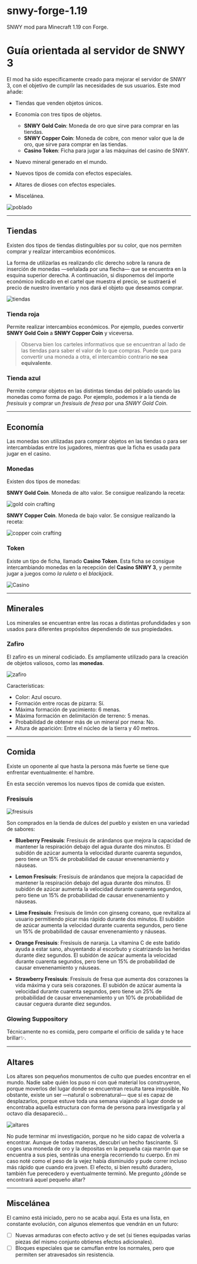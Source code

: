 # snwy-forge-1.19
SNWY mod para Minecraft 1.19 con Forge.

# Guía orientada al servidor de SNWY 3

El mod ha sido específicamente creado para mejorar el servidor de SNWY 3, con el objetivo de cumplir las necesidades de sus usuarios. Este mod añade:

* Tiendas que venden objetos únicos.

* Economía con tres tipos de objetos.
    * **SNWY Gold Coin**: Moneda de oro que sirve para comprar en las tiendas.
    * **SNWY Copper Coin**: Moneda de cobre, con menor valor que la de oro, que sirve para comprar en las tiendas.
    * **Casino Token**: Ficha para jugar a las máquinas del casino de SNWY.

* Nuevo mineral generado en el mundo.

* Nuevos tipos de comida con efectos especiales.

* Altares de dioses con efectos especiales.

* Miscelánea.

![poblado](pictures/snwy_town.png)

---

## Tiendas
Existen dos tipos de tiendas distinguibles por su color, que nos permiten comprar y realizar intercambios económicos.

La forma de utilizarlas es realizando clic derecho sobre la ranura de inserción de monedas —señalada por una flecha— que se encuentra en la esquina superior derecha. A continuación, si disponemos del importe económico indicado en el cartel que muestra el precio, se sustraerá el precio de nuestro inventario y nos dará el objeto que deseamos comprar.

![tiendas](pictures/shop.png)

### Tienda roja
Permite realizar intercambios económicos. Por ejemplo, puedes convertir **SNWY Gold Coin** a **SNWY Copper Coin** y viceversa.

> Observa bien los carteles informativos que se encuentran al lado de las tiendas para saber el valor de lo que compras. Puede que para convertir una moneda a otra, el intercambio contrario **no sea equivalente**.

### Tienda azul
Permite comprar objetos en las distintas tiendas del poblado usando las monedas como forma de pago. Por ejemplo, podemos ir a la tienda de *fresisuis* y comprar un *fresisuis de fresa* por una *SNWY Gold Coin*.

---

## Economía

Las monedas son utilizadas para comprar objetos en las tiendas o para ser intercambiadas entre los jugadores, mientras que la ficha es usada para jugar en el casino.

### Monedas

Existen dos tipos de monedas:

**SNWY Gold Coin**. Moneda de alto valor. Se consigue realizando la receta:

![gold coin crafting](pictures/craft_gold_coin.png)

**SNWY Copper Coin**. Moneda de bajo valor. Se consigue realizando la receta:

![copper coin crafting](pictures/craft_copper_coin.png)

### Token

Existe un tipo de ficha, llamado **Casino Token**. Esta ficha se consigue intercambiando monedas en la recepción del **Casino SNWY 3**, y permite jugar a juegos como *la ruleta* o el *blackjack*.

![Casino](pictures/casino.png)

---

## Minerales

Los minerales se encuentran entre las rocas a distintas profundidades y son usados para diferentes propósitos dependiendo de sus propiedades.

### Zafiro
El zafiro es un mineral codiciado. Es ampliamente utilizado para la creación de objetos valiosos, como las **monedas**.

![zafiro](pictures/sapphire.png)

Características:
* Color: Azul oscuro.
* Formación entre rocas de pizarra: Sí.
* Máxima formación de yacimiento: 6 menas.
* Máxima formación en delimitación de terreno: 5 menas.
* Probabilidad de obtener más de un mineral por mena: No.
* Altura de aparición: Entre el núcleo de la tierra y 40 metros.

---

## Comida

Existe un oponente al que hasta la persona más fuerte se tiene que enfrentar eventualmente: el hambre.

En esta sección veremos los nuevos tipos de comida que existen.

### Fresisuis

![fresisuis](pictures/fresisuis.png)

Son comprados en la tienda de dulces del pueblo y existen en una variedad de sabores:

* **Blueberry Fresisuis**: Fresisuis de arándanos que mejora la capacidad de mantener la respiración debajo del agua durante dos minutos. El subidón de azúcar aumenta la velocidad durante cuarenta segundos, pero tiene un 15% de probabilidad de causar envenenamiento y náuseas.

* **Lemon Fresisuis**: Fresisuis de arándanos que mejora la capacidad de mantener la respiración debajo del agua durante dos minutos. El subidón de azúcar aumenta la velocidad durante cuarenta segundos, pero tiene un 15% de probabilidad de causar envenenamiento y náuseas.

* **Lime Fresisuis**: Fresisuis de limón con ginseng coreano, que revitaliza al usuario permitiendo picar más rápido durante dos minutos.  El subidón de azúcar aumenta la velocidad durante cuarenta segundos, pero tiene un 15% de probabilidad de causar envenenamiento y náuseas.

* **Orange Fresisuis**: Fresisuis de naranja. La vitamina C de este batido ayuda a estar sano, ahuyentando al escorbuto y cicatrizando las heridas durante diez segundos. El subidón de azúcar aumenta la velocidad durante cuarenta segundos, pero tiene un 15% de probabilidad de causar envenenamiento y náuseas.

* **Strawberry Fresisuis**: Fresisuis de fresa que aumenta dos corazones la vida máxima y cura seis corazones. El subidón de azúcar aumenta la velocidad durante cuarenta segundos, pero tiene un 25% de probabilidad de causar envenenamiento y un 10% de probabilidad de causar ceguera durante diez segundos.


### Glowing Suppository

Técnicamente no es comida, pero comparte el orificio de salida y te hace brillar✨.

---

## Altares

Los altares son pequeños monumentos de culto que puedes encontrar en el mundo. Nadie sabe quién los puso ni con qué material los construyeron, porque moverlos del lugar donde se encuentran resulta tarea imposible. No obstante, existe un ser —natural o sobrenatural— que sí es capaz de desplazarlos, porque estuve toda una semana viajando al lugar donde se encontraba aquella estructura con forma de persona para investigarla y al octavo día desapareció... 

![altares](pictures/altars.png)

No pude terminar mi investigación, porque no he sido capaz de volverla a encontrar. Aunque de todas maneras, descubrí un hecho fascinante. Si coges una moneda de oro y la depositas en la pequeña caja marrón que se encuentra a sus pies, sentirás una energía recorriendo tu cuerpo. En mi caso noté como el peso de la vejez había disminuido y pude correr incluso más rápido que cuando era joven. El efecto, si bien resultó duradero, también fue perecedero y eventualmente terminó. Me pregunto ¿dónde se encontrará aquel pequeño altar?

---

## Miscelánea

El camino está iniciado, pero no se acaba aquí. Esta es una lista, en constante evolución, con algunos elementos que vendrán en un futuro:

- [ ] Nuevas armaduras con efecto activo y de set (si tienes equipadas varias piezas del mismo conjunto obtienes efectos adicionales).
- [ ] Bloques especiales que se camuflan entre los normales, pero que permiten ser atravesados sin resistencia.